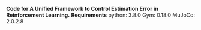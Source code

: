 **Code for A Unified Framework to Control Estimation Error in Reinforcement Learning.**
**Requirements**
python: 3.8.0
Gym: 0.18.0
MuJoCo: 2.0.2.8
